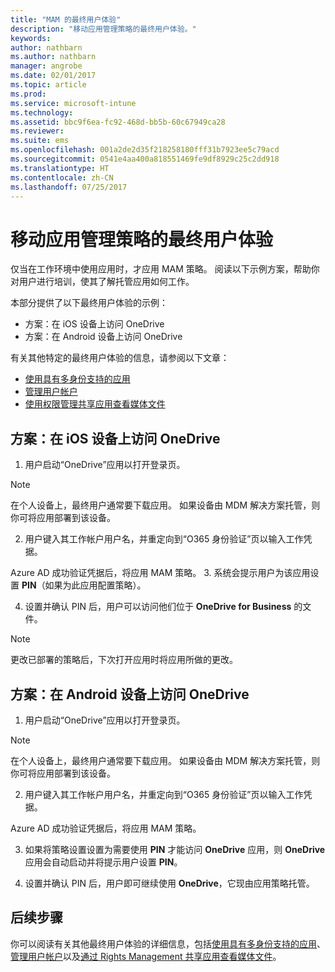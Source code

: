 ```yaml
---
title: "MAM 的最终用户体验"
description: "移动应用管理策略的最终用户体验。"
keywords: 
author: nathbarn
ms.author: nathbarn
manager: angrobe
ms.date: 02/01/2017
ms.topic: article
ms.prod: 
ms.service: microsoft-intune
ms.technology: 
ms.assetid: bbc9f6ea-fc92-468d-bb5b-60c67949ca28
ms.reviewer: 
ms.suite: ems
ms.openlocfilehash: 001a2de2d35f218258180fff31b7923ee5c79acd
ms.sourcegitcommit: 0541e4aa400a818551469fe9df8929c25c2dd918
ms.translationtype: HT
ms.contentlocale: zh-CN
ms.lasthandoff: 07/25/2017
---
```

# <a name="end-user-experience-of-mobile-app-management-policies"></a>移动应用管理策略的最终用户体验
仅当在工作环境中使用应用时，才应用 MAM 策略。 阅读以下示例方案，帮助你对用户进行培训，使其了解托管应用如何工作。

本部分提供了以下最终用户体验的示例：

- 方案：在 iOS 设备上访问 OneDrive
- 方案：在 Android 设备上访问 OneDrive

有关其他特定的最终用户体验的信息，请参阅以下文章：

- [使用具有多身份支持的应用](https://docs.microsoft.com/intune/deploy-use/end-user-experience-for-mam-enabled-apps-with-microsoft-intune#using-apps-with-multi-identity-support)
- [管理用户帐户](https://docs.microsoft.com/intune/deploy-use/end-user-experience-for-mam-enabled-apps-with-microsoft-intune#managing-user-accounts)
- [使用权限管理共享应用查看媒体文件](https://docs.microsoft.com/intune/deploy-use/end-user-experience-for-mam-enabled-apps-with-microsoft-intune#viewing-media-files-with-the-rights-management-sharing-app)

## <a name="scenario-accessing-onedrive-on-an-ios-device"></a>方案：在 iOS 设备上访问 OneDrive

1. 用户启动“OneDrive”应用以打开登录页。
> [!NOTE]
> 在个人设备上，最终用户通常要下载应用。 如果设备由 MDM 解决方案托管，则你可将应用部署到该设备。

2. 用户键入其工作帐户用户名，并重定向到“O365 身份验证”页以输入工作凭据。

  Azure AD 成功验证凭据后，将应用 MAM 策略。
3. 系统会提示用户为该应用设置 **PIN**（如果为此应用配置策略）。

4.  设置并确认 PIN 后，用户可以访问他们位于 **OneDrive for Business** 的文件。
> [!NOTE]
> 更改已部署的策略后，下次打开应用时将应用所做的更改。

## <a name="scenario-accessing-onedrive-on-an-android-device"></a>方案：在 Android 设备上访问 OneDrive
1. 用户启动“OneDrive”应用以打开登录页。
> [!NOTE]
> 在个人设备上，最终用户通常要下载应用。 如果设备由 MDM 解决方案托管，则你可将应用部署到该设备。

2.  用户键入其工作帐户用户名，并重定向到“O365 身份验证”页以输入工作凭据。

  Azure AD 成功验证凭据后，将应用 MAM 策略。

3.  如果将策略设置设置为需要使用 **PIN** 才能访问 **OneDrive** 应用，则 **OneDrive** 应用会自动启动并将提示用户设置 **PIN**。

4.  设置并确认 PIN 后，用户即可继续使用 **OneDrive**，它现由应用策略托管。

## <a name="where-to-go-from-here"></a>后续步骤
你可以阅读有关其他最终用户体验的详细信息，包括[使用具有多身份支持的应用](https://docs.microsoft.com/intune/deploy-use/end-user-experience-for-mam-enabled-apps-with-microsoft-intune#using-apps-with-multi-identity-support)、[管理用户帐户](https://docs.microsoft.com/intune/deploy-use/end-user-experience-for-mam-enabled-apps-with-microsoft-intune#managing-user-accounts)以及[通过 Rights Management 共享应用查看媒体文件](https://docs.microsoft.com/intune/deploy-use/end-user-experience-for-mam-enabled-apps-with-microsoft-intune#viewing-media-files-with-the-rights-management-sharing-app)。

